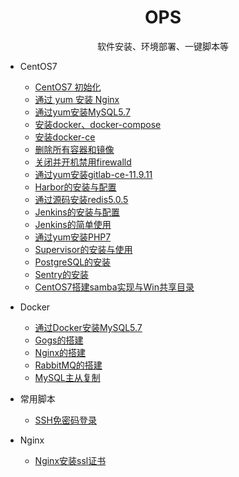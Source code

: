 <h1 align="center"> OPS </h1>
<p align="center"> 
软件安装、环境部署、一键脚本等 
</p>

- CentOS7
  - [CentOS7 初始化](common-software-install)
  - [通过 yum 安装 Nginx](nginx-yum-install)
  - [通过yum安装MySQL5.7](mysql57-yum-install)
  - [安装docker、docker-compose](docker-yum-install)
  - [安装docker-ce](docker-ce-yum-install)
  - [删除所有容器和镜像](docker-rm-all)
  - [关闭并开机禁用firewalld](firewalld-disable)
  - [通过yum安装gitlab-ce-11.9.11](gitlab-ce-11.9.11-yum-install)
  - [Harbor的安装与配置](harbor-install)
  - [通过源码安装redis5.0.5](redis5-src-install)
  - [Jenkins的安装与配置](Jenkins-yum-install)
  - [Jenkins的简单使用](Jenkins-Gogs)
  - [通过yum安装PHP7](PHP7-yum-install)
  - [Supervisor的安装与使用](Supervisor)
  - [PostgreSQL的安装](PostgreSQL)
  - [Sentry的安装](Sentry)
  - [CentOS7搭建samba实现与Win共享目录](samba)
  
- Docker
  - [通过Docker安装MySQL5.7](docker/mysql57-docker-install)
  - [Gogs的搭建](docker/Gogs-docker-install)
  - [Nginx的搭建](docker/Nginx-docker-install)
  - [RabbitMQ的搭建](docker/RabbitMQ-docker-install)
  - [MySQL主从复制](https://github.com/duiying/dockerfiles/tree/master/mysql-master-slave)
  
- 常用脚本
  - [SSH免密码登录](Script/auto-password-ssh-login)
    
- Nginx
    - [Nginx安装ssl证书](Nginx/ssl-install)
    
    